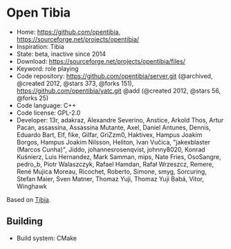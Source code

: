 # Open Tibia

- Home: https://github.com/opentibia, https://sourceforge.net/projects/opentibia/
- Inspiration: Tibia
- State: beta, inactive since 2014
- Download: https://sourceforge.net/projects/opentibia/files/
- Keyword: role playing
- Code repository: https://github.com/opentibia/server.git (@archived, @created 2012, @stars 373, @forks 151), https://github.com/opentibia/yatc.git @add (@created 2012, @stars 56, @forks 25)
- Code language: C++
- Code license: GPL-2.0
- Developer: 13r, adakraz, Alexandre Severino, Anstice, Arkold Thos, Artur Pacan, assassina, Assassina Mutante, Axel, Daniel Antunes, Dennis, Eduardo Bart, Elf, fike, Gilfar, GriZzm0, Haktivex, Hampus Joakim Borgos, Hampus Joakim Nilsson, Heliton, Ivan Vučica, "jakexblaster (Marcos Cunha)", Jiddo, johannesrosenqvist, johnny8020, Konrad Kuśnierz, Luis Hernandez, Mark Samman, mips, Nate Fries, OsoSangre, pedro_b, Piotr Walaszczyk, Rafael Hamdan, Rafał Wrzeszcz, Remere, René Mujica Moreau, Ricochet, Roberto, Simone, smyg, Sorcuring, Stefan Maier, Sven Matner, Thomaz Yuji, Thomaz Yuji Babá, Vitor, Winghawk

Based on [Tibia](https://tibia.fandom.com/wiki/CipSoft_GmbH).

## Building

- Build system: CMake
